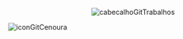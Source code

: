 <div align="center">
  
![cabecalhoGitTrabalhos](https://github.com/user-attachments/assets/8083023c-dee9-4d7f-8343-836739be5dcd)

</div>

![iconGitCenoura](https://github.com/user-attachments/assets/185642b5-f067-496f-9147-159f6711d72d)
